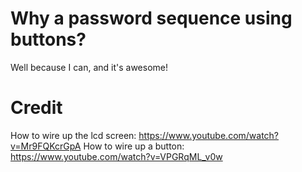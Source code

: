 # Why a password sequence using buttons?

Well because I can, and it's awesome!

# Credit

How to wire up the lcd screen: https://www.youtube.com/watch?v=Mr9FQKcrGpA
How to wire up a button: https://www.youtube.com/watch?v=VPGRqML_v0w
